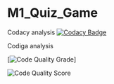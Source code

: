 # M1_Quiz_Game

Codacy analysis
[![Codacy Badge](https://app.codacy.com/project/badge/Grade/7244000ceab247a29b12f1a61dc0fee6)](https://app.codacy.com/gh/ankita658/M1_Quiz_Game/dashboard?utm_source=github.com&amp;utm_medium=referral&amp;utm_content=&amp;ankita658/M1_Quiz_Game/dashboardutm_campaign=Badge_Grade)

Codiga analysis

[![Code Quality Grade](https://api.codiga.io/project/32440/status/svg)]

![Code Quality Score](https://api.codiga.io/project/32440/score/svg)
